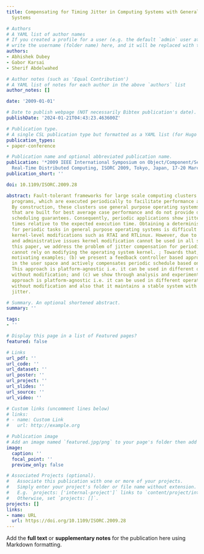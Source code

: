 ```yaml
---
title: Compensating for Timing Jitter in Computing Systems with General-Purpose Operating
  Systems

# Authors
# A YAML list of author names
# If you created a profile for a user (e.g. the default `admin` user at `content/authors/admin/`), 
# write the username (folder name) here, and it will be replaced with their full name and linked to their profile.
authors:
- Abhishek Dubey
- Gabor Karsai
- Sherif Abdelwahed

# Author notes (such as 'Equal Contribution')
# A YAML list of notes for each author in the above `authors` list
author_notes: []

date: '2009-01-01'

# Date to publish webpage (NOT necessarily Bibtex publication's date).
publishDate: '2024-01-21T04:43:23.463600Z'

# Publication type.
# A single CSL publication type but formatted as a YAML list (for Hugo requirements).
publication_types:
- paper-conference

# Publication name and optional abbreviated publication name.
publication: '*2009 IEEE International Symposium on Object/Component/Service-Oriented
  Real-Time Distributed Computing, ISORC 2009, Tokyo, Japan, 17-20 March 2009*'
publication_short: ''

doi: 10.1109/ISORC.2009.28

abstract: Fault-tolerant frameworks for large scale computing clusters require sensor
  programs, which are executed periodically to facilitate performance and fault management.
  By construction, these clusters use general purpose operating systems such as Linux
  that are built for best average case performance and do not provide deterministic
  scheduling guarantees. Consequently, periodic applications show jitter in execution
  times relative to the expected execution time. Obtaining a deterministic schedule
  for periodic tasks in general purpose operating systems is difficult without using
  kernel-level modifications such as RTAI and RTLinux. However, due to performance
  and administrative issues kernel modification cannot be used in all scenarios. In
  this paper, we address the problem of jitter compensation for periodic tasks that
  cannot rely on modifying the operating system kernel. ; Towards that, (a) we present
  motivating examples; (b) we present a feedback controller based approach that runs
  in the user space and actively compensates periodic schedule based on past jitter;
  This approach is platform-agnostic i.e. it can be used in different operating systems
  without modification; and (c) we show through analysis and experiments that this
  approach is platform-agnostic i.e. it can be used in different operating systems
  without modification and also that it maintains a stable system with bounded total
  jitter.

# Summary. An optional shortened abstract.
summary: ''

tags:
- ''

# Display this page in a list of Featured pages?
featured: false

# Links
url_pdf: ''
url_code: ''
url_dataset: ''
url_poster: ''
url_project: ''
url_slides: ''
url_source: ''
url_video: ''

# Custom links (uncomment lines below)
# links:
# - name: Custom Link
#   url: http://example.org

# Publication image
# Add an image named `featured.jpg/png` to your page's folder then add a caption below.
image:
  caption: ''
  focal_point: ''
  preview_only: false

# Associated Projects (optional).
#   Associate this publication with one or more of your projects.
#   Simply enter your project's folder or file name without extension.
#   E.g. `projects: ['internal-project']` links to `content/project/internal-project/index.md`.
#   Otherwise, set `projects: []`.
projects: []
links:
- name: URL
  url: https://doi.org/10.1109/ISORC.2009.28
---
```


Add the **full text** or **supplementary notes** for the publication here using Markdown formatting.

